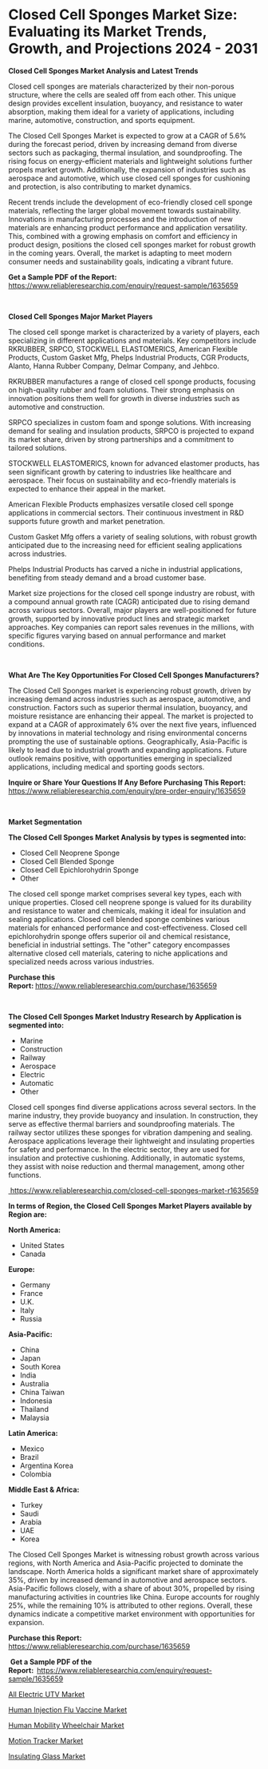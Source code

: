 <p><h1>Closed Cell Sponges Market Size: Evaluating its Market Trends, Growth, and Projections 2024 - 2031</h1></p><p><strong>Closed Cell Sponges Market Analysis and Latest Trends</strong></p>
<p><p>Closed cell sponges are materials characterized by their non-porous structure, where the cells are sealed off from each other. This unique design provides excellent insulation, buoyancy, and resistance to water absorption, making them ideal for a variety of applications, including marine, automotive, construction, and sports equipment. </p><p>The Closed Cell Sponges Market is expected to grow at a CAGR of 5.6% during the forecast period, driven by increasing demand from diverse sectors such as packaging, thermal insulation, and soundproofing. The rising focus on energy-efficient materials and lightweight solutions further propels market growth. Additionally, the expansion of industries such as aerospace and automotive, which use closed cell sponges for cushioning and protection, is also contributing to market dynamics.</p><p>Recent trends include the development of eco-friendly closed cell sponge materials, reflecting the larger global movement towards sustainability. Innovations in manufacturing processes and the introduction of new materials are enhancing product performance and application versatility. This, combined with a growing emphasis on comfort and efficiency in product design, positions the closed cell sponges market for robust growth in the coming years. Overall, the market is adapting to meet modern consumer needs and sustainability goals, indicating a vibrant future.</p></p>
<p><strong>Get a Sample PDF of the Report:&nbsp;</strong> <a href="https://www.reliableresearchiq.com/enquiry/request-sample/1635659">https://www.reliableresearchiq.com/enquiry/request-sample/1635659</a></p>
<p>&nbsp;</p>
<p><strong>Closed Cell Sponges Major Market Players</strong></p>
<p><p>The closed cell sponge market is characterized by a variety of players, each specializing in different applications and materials. Key competitors include RKRUBBER, SRPCO, STOCKWELL ELASTOMERICS, American Flexible Products, Custom Gasket Mfg, Phelps Industrial Products, CGR Products, Alanto, Hanna Rubber Company, Delmar Company, and Jehbco.</p><p>RKRUBBER manufactures a range of closed cell sponge products, focusing on high-quality rubber and foam solutions. Their strong emphasis on innovation positions them well for growth in diverse industries such as automotive and construction.</p><p>SRPCO specializes in custom foam and sponge solutions. With increasing demand for sealing and insulation products, SRPCO is projected to expand its market share, driven by strong partnerships and a commitment to tailored solutions.</p><p>STOCKWELL ELASTOMERICS, known for advanced elastomer products, has seen significant growth by catering to industries like healthcare and aerospace. Their focus on sustainability and eco-friendly materials is expected to enhance their appeal in the market.</p><p>American Flexible Products emphasizes versatile closed cell sponge applications in commercial sectors. Their continuous investment in R&D supports future growth and market penetration.</p><p>Custom Gasket Mfg offers a variety of sealing solutions, with robust growth anticipated due to the increasing need for efficient sealing applications across industries.</p><p>Phelps Industrial Products has carved a niche in industrial applications, benefiting from steady demand and a broad customer base.</p><p>Market size projections for the closed cell sponge industry are robust, with a compound annual growth rate (CAGR) anticipated due to rising demand across various sectors. Overall, major players are well-positioned for future growth, supported by innovative product lines and strategic market approaches. Key companies can report sales revenues in the millions, with specific figures varying based on annual performance and market conditions.</p></p>
<p>&nbsp;</p>
<p><strong>What Are The Key Opportunities For Closed Cell Sponges Manufacturers?</strong></p>
<p><p>The Closed Cell Sponges market is experiencing robust growth, driven by increasing demand across industries such as aerospace, automotive, and construction. Factors such as superior thermal insulation, buoyancy, and moisture resistance are enhancing their appeal. The market is projected to expand at a CAGR of approximately 6% over the next five years, influenced by innovations in material technology and rising environmental concerns prompting the use of sustainable options. Geographically, Asia-Pacific is likely to lead due to industrial growth and expanding applications. Future outlook remains positive, with opportunities emerging in specialized applications, including medical and sporting goods sectors.</p></p>
<p><strong>Inquire or Share Your Questions If Any Before Purchasing This Report:</strong> <a href="https://www.reliableresearchiq.com/enquiry/pre-order-enquiry/1635659">https://www.reliableresearchiq.com/enquiry/pre-order-enquiry/1635659</a></p>
<p>&nbsp;</p>
<p><strong>Market Segmentation</strong></p>
<p><strong>The Closed Cell Sponges Market Analysis by types is segmented into:</strong></p>
<p><ul><li>Closed Cell Neoprene Sponge</li><li>Closed Cell Blended Sponge</li><li>Closed Cell Epichlorohydrin Sponge</li><li>Other</li></ul></p>
<p><p>The closed cell sponge market comprises several key types, each with unique properties. Closed cell neoprene sponge is valued for its durability and resistance to water and chemicals, making it ideal for insulation and sealing applications. Closed cell blended sponge combines various materials for enhanced performance and cost-effectiveness. Closed cell epichlorohydrin sponge offers superior oil and chemical resistance, beneficial in industrial settings. The "other" category encompasses alternative closed cell materials, catering to niche applications and specialized needs across various industries.</p></p>
<p><strong>Purchase this Report:&nbsp;</strong><a href="https://www.reliableresearchiq.com/purchase/1635659">https://www.reliableresearchiq.com/purchase/1635659</a></p>
<p>&nbsp;</p>
<p><strong>The Closed Cell Sponges Market Industry Research by Application is segmented into:</strong></p>
<p><ul><li>Marine</li><li>Construction</li><li>Railway</li><li>Aerospace</li><li>Electric</li><li>Automatic</li><li>Other</li></ul></p>
<p><p>Closed cell sponges find diverse applications across several sectors. In the marine industry, they provide buoyancy and insulation. In construction, they serve as effective thermal barriers and soundproofing materials. The railway sector utilizes these sponges for vibration dampening and sealing. Aerospace applications leverage their lightweight and insulating properties for safety and performance. In the electric sector, they are used for insulation and protective cushioning. Additionally, in automatic systems, they assist with noise reduction and thermal management, among other functions.</p></p>
<p><a href="https://www.reliableresearchiq.com/closed-cell-sponges-market-r1635659">&nbsp;https://www.reliableresearchiq.com/closed-cell-sponges-market-r1635659</a></p>
<p><strong>In terms of Region, the Closed Cell Sponges Market Players available by Region are:</strong></p>
<p>
    <p> <strong> North America: </strong>
        <ul>
            <li>United States</li>
            <li>Canada</li>
        </ul>
        </p> 
    <p> <strong> Europe: </strong>
        <ul>
            <li>Germany</li>
            <li>France</li>
            <li>U.K.</li>
            <li>Italy</li>
            <li>Russia</li>
        </ul>
        </p> 
    <p> <strong> Asia-Pacific: </strong>
        <ul>
            <li>China</li>
            <li>Japan</li>
            <li>South Korea</li>
            <li>India</li>
            <li>Australia</li>
            <li>China Taiwan</li>
            <li>Indonesia</li>
            <li>Thailand</li>
            <li>Malaysia</li>
        </ul>
        </p> 
    <p> <strong> Latin America: </strong>
        <ul>
            <li>Mexico</li>
            <li>Brazil</li>
            <li>Argentina Korea</li>
            <li>Colombia</li>
        </ul>
        </p> 
    <p> <strong> Middle East & Africa: </strong>
        <ul>
            <li>Turkey</li>
            <li>Saudi</li>
            <li>Arabia</li>
            <li>UAE</li>
            <li>Korea</li>
        </ul>
    </p>
    </p>
<p><p>The Closed Cell Sponges Market is witnessing robust growth across various regions, with North America and Asia-Pacific projected to dominate the landscape. North America holds a significant market share of approximately 35%, driven by increased demand in automotive and aerospace sectors. Asia-Pacific follows closely, with a share of about 30%, propelled by rising manufacturing activities in countries like China. Europe accounts for roughly 25%, while the remaining 10% is attributed to other regions. Overall, these dynamics indicate a competitive market environment with opportunities for expansion.</p></p>
<p><strong>Purchase this Report: </strong><a href="https://www.reliableresearchiq.com/purchase/1635659">https://www.reliableresearchiq.com/purchase/1635659</a></p>
<p>&nbsp;<strong>Get a Sample PDF of the Report:&nbsp;&nbsp;</strong><a href="https://www.reliableresearchiq.com/enquiry/request-sample/1635659">https://www.reliableresearchiq.com/enquiry/request-sample/1635659</a></p>
<p><strong></strong></p>
<p><p><a href="https://www.linkedin.com/pulse/how-all-electric-utv-market-changing-from-2024-2031-evo-insights-aqo0e?trackingId=WjTEQ1urRp6qYP4KsSZ00A%3D%3D">All Electric UTV Market</a></p><p><a href="https://medium.com/@krisnarada6677e/human-injection-flu-vaccine-market-outlook-complete-industry-analysis-2024-to-2031-6fe1ddd51791?postPublishedType=repub">Human Injection Flu Vaccine Market</a></p><p><a href="https://medium.com/@krisnarada6677e/human-mobility-wheelchair-market-industry-trends-and-forecast-for-period-from-2024-to-2031-78ea40718717?postPublishedType=repub">Human Mobility Wheelchair Market</a></p><p><a href="https://issuu.com/reportprime-2/docs/motion-tracker-market-size-2030.ppt_95c0525590e44e">Motion Tracker Market</a></p><p><a href="https://www.linkedin.com/pulse/analyzing-key-drivers-insulating-glass-market-trends-future-kkzzf?trackingId=pt8V8q5vRj6jJxHCVbJKLw%3D%3D">Insulating Glass Market</a></p></p>